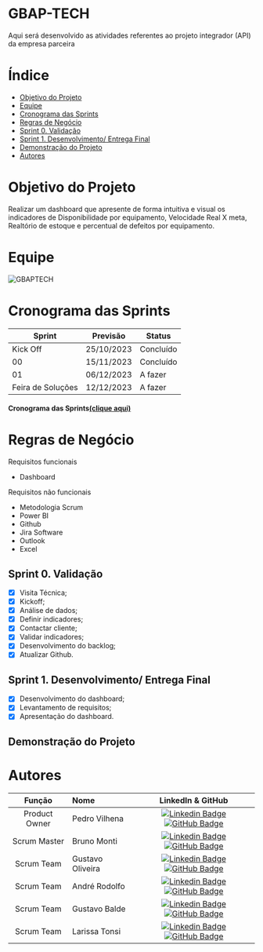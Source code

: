 # GBAP-TECH

Aqui será desenvolvido as atividades referentes ao projeto integrador (API) da empresa parceira

# Índice

* [Objetivo do Projeto](#Objetivo-do-Projeto)
* [Equipe](#Equipe)
* [Cronograma das Sprints](#Cronograma-das-Sprints)
* [Regras de Negócio](#Regras-de-Negócio)
* [Sprint 0. Validação](#Sprint-0.-Validação)
* [Sprint 1. Desenvolvimento/ Entrega Final](#Sprint-1.-Desenvolvimento/-Entrega-final)
* [Demonstração do Projeto](#Demonstração-do-Projeto)
* [Autores](#Autores)
  
  

# Objetivo do Projeto

Realizar um dashboard que apresente de forma intuitiva e visual os indicadores de Disponibilidade por equipamento, Velocidade Real X meta, Realtório de estoque e percentual de defeitos por equipamento.


# Equipe
![GBAPTECH](https://github.com/Bruno-Monti-Peres/GBAP-TECH/assets/142462448/f535dd00-7221-4f15-960c-00f6493db045)


# Cronograma das Sprints

Sprint | Previsão | Status|
|------|--------|------|
|Kick Off | 25/10/2023 | Concluído| 
|00 | 15/11/2023 | Concluído| 
|01|  06/12/2023| A fazer |
|Feira de Soluções|12/12/2023 |A fazer |


#### Cronograma das Sprints[(clique aqui)](https://gbaptech.atlassian.net/jira/software/projects/SCRUM/boards/1)


# Regras de Negócio


Requisitos funcionais 
- Dashboard  


Requisitos não funcionais

- Metodologia Scrum
- Power BI
- Github
- Jira Software
- Outlook
- Excel
  

## Sprint 0. Validação
- [X] Visita Técnica;
- [X] Kickoff;
- [X] Análise de dados;
- [X] Definir indicadores;
- [X] Contactar cliente;
- [X] Validar indicadores;
- [X] Desenvolvimento do backlog;
- [X] Atualizar Github.

## Sprint 1. Desenvolvimento/ Entrega Final
- [X] Desenvolvimento do dashboard;
- [X] Levantamento de requisitos;
- [X] Apresentação do dashboard.

## Demonstração do Projeto

# Autores
|    Função     | Nome                                  |                                                                                                                                                      LinkedIn & GitHub                                                                                                                                                      |
| :-----------: | :------------------------------------ | :-------------------------------------------------------------------------------------------------------------------------------------------------------------------------------------------------------------------------------------------------------------------------------------------------------------------------: |
| Product Owner   |   Pedro Vilhena        |     [![Linkedin Badge](https://img.shields.io/badge/Linkedin-blue?style=flat-square&logo=Linkedin&logoColor=white)](https://www.linkedin.com/in/pedrovilhena/) [![GitHub Badge](https://img.shields.io/badge/GitHub-111217?style=flat-square&logo=github&logoColor=white)](https://github.com/PedroVilhena)              |
| Scrum Master  | Bruno Monti |       [![Linkedin Badge](https://img.shields.io/badge/Linkedin-blue?style=flat-square&logo=Linkedin&logoColor=white)](https://www.linkedin.com/in/bruno-monti-peres/) [![GitHub Badge](https://img.shields.io/badge/GitHub-111217?style=flat-square&logo=github&logoColor=white)](https://github.com/Bruno-Monti-Peres)     |
| Scrum Team    | Gustavo Oliveira             |         [![Linkedin Badge](https://img.shields.io/badge/Linkedin-blue?style=flat-square&logo=Linkedin&logoColor=white)](https://www.linkedin.com/in/gustavo-oliveira-16390521a/) [![GitHub Badge](https://img.shields.io/badge/GitHub-111217?style=flat-square&logo=github&logoColor=white)](https://github.com/Gustlive)        |
|  Scrum Team  | André Rodolfo                |         [![Linkedin Badge](https://img.shields.io/badge/Linkedin-blue?style=flat-square&logo=Linkedin&logoColor=white)](https://www.linkedin.com/in/andr%C3%A9-rodolfo-oliveira-17234a73/) [![GitHub Badge](https://img.shields.io/badge/GitHub-111217?style=flat-square&logo=github&logoColor=white)](https://github.com/Andrerodolfo)        |
|  Scrum Team  | Gustavo Balde                |         [![Linkedin Badge](https://img.shields.io/badge/Linkedin-blue?style=flat-square&logo=Linkedin&logoColor=white)](https://www.linkedin.com/in/gustavo-balde-miranda/) [![GitHub Badge](https://img.shields.io/badge/GitHub-111217?style=flat-square&logo=github&logoColor=white)](https://github.com/GustavoBaldeMiranda)
|  Scrum Team  | Larissa Tonsi                |         [![Linkedin Badge](https://img.shields.io/badge/Linkedin-blue?style=flat-square&logo=Linkedin&logoColor=white)](https://www.linkedin.com/in/larissa-tonsi-6922a7172/) [![GitHub Badge](https://img.shields.io/badge/GitHub-111217?style=flat-square&logo=github&logoColor=white)](https://github.com/Latonsi)        |



